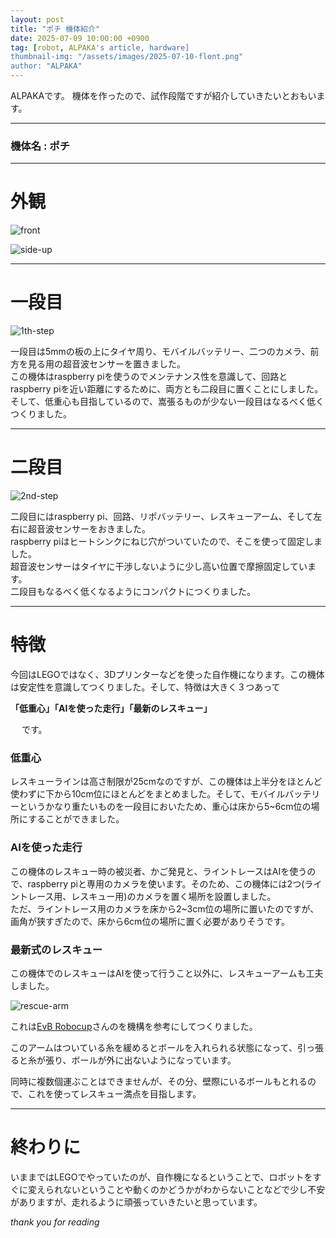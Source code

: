 ```yaml
---
layout: post
title: "ポチ 機体紹介"
date: 2025-07-09 10:00:00 +0900
tag: [robot, ALPAKA's article, hardware]
thumbnail-img: "/assets/images/2025-07-10-flont.png"
author: "ALPAKA"
---
```


ALPAKAです。
機体を作ったので、試作段階ですが紹介していきたいとおもいます。

---

### 機体名 : ポチ　

---

# 外観

![front](/assets/images/2025-07-10-flont.png)


![side-up](/assets/images/2025-07-10-onrobot.png)

---

# 一段目

![1th-step](/assets/images/2025-07-10-1step.png)

一段目は5mmの板の上にタイヤ周り、モバイルバッテリー、二つのカメラ、前方を見る用の超音波センサーを置きました。  
この機体はraspberry piを使うのでメンテナンス性を意識して、回路とraspberry piを近い距離にするために、両方とも二段目に置くことにしました。  
そして、低重心も目指しているので、嵩張るものが少ない一段目はなるべく低くつくりました。  

---

# 二段目

![2nd-step](/assets/images/2025-07-10-2step.png)

二段目にはraspberry pi、回路、リポバッテリー、レスキューアーム、そして左右に超音波センサーをおきました。  
raspberry piはヒートシンクにねじ穴がついていたので、そこを使って固定しました。  
超音波センサーはタイヤに干渉しないように少し高い位置で摩擦固定しています。  
二段目もなるべく低くなるようにコンパクトにつくりました。  

---

# 特徴

今回はLEGOではなく、3Dプリンターなどを使った自作機になります。この機体は安定性を意識してつくりました。そして、特徴は大きく３つあって

**「低重心」「AIを使った走行」「最新のレスキュー」**

&emsp;    です。

### 低重心

レスキューラインは高さ制限が25cmなのですが、この機体は上半分をほとんど使わずに下から10cm位にほとんどをまとめました。そして、モバイルバッテリーというかなり重たいものを一段目においたため、重心は床から5~6cm位の場所にすることができました。

### AIを使った走行

この機体のレスキュー時の被災者、かご発見と、ライントレースはAIを使うので、raspberry piと専用のカメラを使います。そのため、この機体には2つ(ライントレース用、レスキュー用)のカメラを置く場所を設置しました。  
ただ、ライントレース用のカメラを床から2~3cm位の場所に置いたのですが、画角が狭すぎたので、床から6cm位の場所に置く必要がありそうです。  

###  最新式のレスキュー

この機体でのレスキューはAIを使って行うこと以外に、レスキューアームも工夫しました。

![rescue-arm](/assets/images/2025-07-10-arm.png)

これは[EvB Robocup](https://www.youtube.com/@evbrobocup)さんのを機構を参考にしてつくりました。

このアームはついている糸を緩めるとボールを入れられる状態になって、引っ張ると糸が張り、ボールが外に出ないようになっています。

同時に複数個運ぶことはできませんが、その分、壁際にいるボールもとれるので、これを使ってレスキュー満点を目指します。

---

# 終わりに

いままではLEGOでやっていたのが、自作機になるということで、ロボットをすぐに変えられないということや動くのかどうかがわからないことなどで少し不安がありますが、走れるように頑張っていきたいと思っています。

*thank you for reading*

